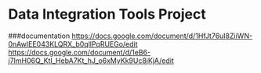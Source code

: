 # Data Integration Tools Project


###documentation
https://docs.google.com/document/d/1HfJt76uI8ZiiWN-0nAwIEE043KLQRX_b0qllPqRUEGo/edit
https://docs.google.com/document/d/1eB6-j7ImH06Q_KtI_HebA7Kt_hJ_o6xMyKk9Uc8jKjA/edit
